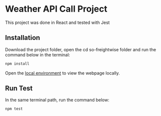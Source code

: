 
# Weather API Call Project

This project was done in React and tested with Jest

## Installation

Download the project folder, open the cd so-freightwise folder and run the command below in the terminal:

```bash
npm install
```

Open the [local environment](http://localhost:3000/) to view the webpage locally.

## Run Test

In the same terminal path, run the command below:

```bash
npm test
```